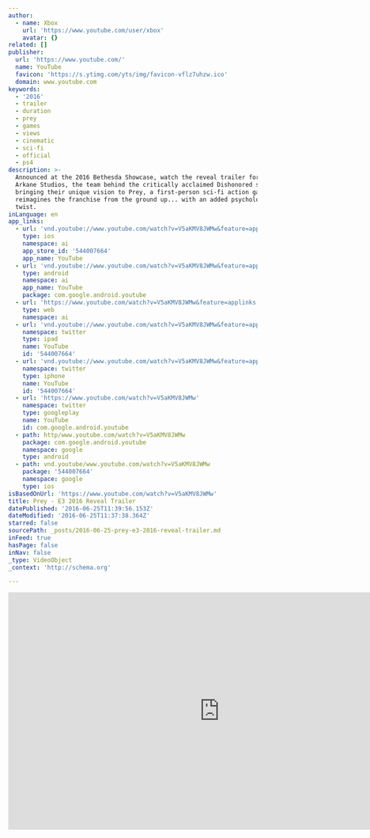 ```yaml
---
author:
  - name: Xbox
    url: 'https://www.youtube.com/user/xbox'
    avatar: {}
related: []
publisher:
  url: 'https://www.youtube.com/'
  name: YouTube
  favicon: 'https://s.ytimg.com/yts/img/favicon-vflz7uhzw.ico'
  domain: www.youtube.com
keywords:
  - '2016'
  - trailer
  - duration
  - prey
  - games
  - views
  - cinematic
  - sci-fi
  - official
  - ps4
description: >-
  Announced at the 2016 Bethesda Showcase, watch the reveal trailer for Prey!
  Arkane Studios, the team behind the critically acclaimed Dishonored series, is
  bringing their unique vision to Prey, a first-person sci-fi action game that
  reimagines the franchise from the ground up... with an added psychological
  twist.
inLanguage: en
app_links:
  - url: 'vnd.youtube://www.youtube.com/watch?v=V5aKMV8JWMw&feature=applinks'
    type: ios
    namespace: ai
    app_store_id: '544007664'
    app_name: YouTube
  - url: 'vnd.youtube://www.youtube.com/watch?v=V5aKMV8JWMw&feature=applinks'
    type: android
    namespace: ai
    app_name: YouTube
    package: com.google.android.youtube
  - url: 'https://www.youtube.com/watch?v=V5aKMV8JWMw&feature=applinks'
    type: web
    namespace: ai
  - url: 'vnd.youtube://www.youtube.com/watch?v=V5aKMV8JWMw&feature=applinks'
    namespace: twitter
    type: ipad
    name: YouTube
    id: '544007664'
  - url: 'vnd.youtube://www.youtube.com/watch?v=V5aKMV8JWMw&feature=applinks'
    namespace: twitter
    type: iphone
    name: YouTube
    id: '544007664'
  - url: 'https://www.youtube.com/watch?v=V5aKMV8JWMw'
    namespace: twitter
    type: googleplay
    name: YouTube
    id: com.google.android.youtube
  - path: http/www.youtube.com/watch?v=V5aKMV8JWMw
    package: com.google.android.youtube
    namespace: google
    type: android
  - path: vnd.youtube/www.youtube.com/watch?v=V5aKMV8JWMw
    package: '544007664'
    namespace: google
    type: ios
isBasedOnUrl: 'https://www.youtube.com/watch?v=V5aKMV8JWMw'
title: Prey - E3 2016 Reveal Trailer
datePublished: '2016-06-25T11:39:56.153Z'
dateModified: '2016-06-25T11:37:38.364Z'
starred: false
sourcePath: _posts/2016-06-25-prey-e3-2016-reveal-trailer.md
inFeed: true
hasPage: false
inNav: false
_type: VideoObject
_context: 'http://schema.org'

---
```

<iframe src="https://cdn.embedly.com/widgets/media.html?src=https%3A%2F%2Fwww.youtube.com%2Fembed%2FV5aKMV8JWMw%3Ffeature%3Doembed&amp;url=http%3A%2F%2Fwww.youtube.com%2Fwatch%3Fv%3DV5aKMV8JWMw&amp;image=https%3A%2F%2Fi.ytimg.com%2Fvi%2FV5aKMV8JWMw%2Fhqdefault.jpg&amp;key=b7d04c9b404c499eba89ee7072e1c4f7&amp;type=text%2Fhtml&amp;schema=youtube" width="854" height="480" scrolling="no" frameborder="0" allowfullscreen="" style=""></iframe>